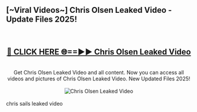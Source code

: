 <h2>[~Viral Videos~] Chris Olsen Leaked Video - Update Files 2025!</h2>
<br>
<div align="center">
<h2><a href="https://betterlinks.top/A2PfLJ" rel="nofollow">🔴 CLICK HERE 🌐==►► Chris Olsen Leaked Video</a></h2>
<br>
Get Chris Olsen Leaked Video and all content. Now you can access all videos and pictures of Chris Olsen Leaked Video. New Updated Files 2025!
<br>
<br>
<a href="https://betterlinks.top/A2PfLJ" rel="nofollow" data-target="animated-image.originalLink"><img src="https://i.ibb.co.com/WyWwxjT/player-gif2.gif" alt="Chris Olsen Leaked Video" style="max-width: 100%; display: inline-block;" data-target="animated-image.originalImage"></a>
</div>
<br>
chris sails leaked video